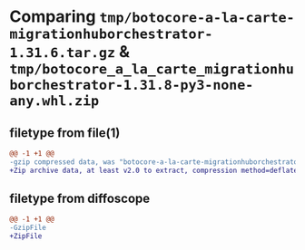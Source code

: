 # Comparing `tmp/botocore-a-la-carte-migrationhuborchestrator-1.31.6.tar.gz` & `tmp/botocore_a_la_carte_migrationhuborchestrator-1.31.8-py3-none-any.whl.zip`

## filetype from file(1)

```diff
@@ -1 +1 @@
-gzip compressed data, was "botocore-a-la-carte-migrationhuborchestrator-1.31.6.tar", last modified: Thu Jul 20 01:20:27 2023, max compression
+Zip archive data, at least v2.0 to extract, compression method=deflate
```

## filetype from diffoscope

```diff
@@ -1 +1 @@
-GzipFile
+ZipFile
```

